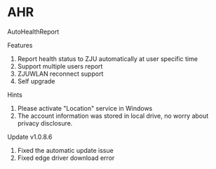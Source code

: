 # AHR
AutoHealthReport

Features
  1. Report health status to ZJU automatically at user specific time 
  2. Support multiple users report
  3. ZJUWLAN reconnect support
  4. Self upgrade
  
Hints
  1. Please activate "Location" service in Windows
  2. The account information was stored in local drive, no worry about privacy disclosure.
  
Update v1.0.8.6
  1. Fixed the automatic update issue
  2. Fixed edge driver download error
